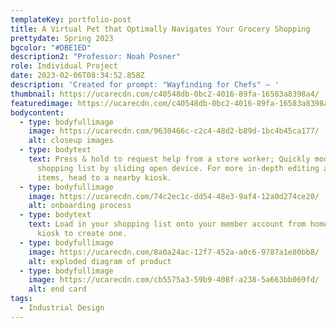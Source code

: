 ```yaml
---
templateKey: portfolio-post
title: A Virtual Pet that Optimally Navigates Your Grocery Shopping
prettydate: Spring 2023
bgcolor: "#DBE1ED"
description2: "Professor: Noah Posner"
role: Individual Project
date: 2023-02-06T08:34:52.858Z
description: 'Created for prompt: "Wayfinding for Chefs" — '
thumbnail: https://ucarecdn.com/c40548db-0bc2-4016-89fa-16583a8398a4/
featuredimage: https://ucarecdn.com/c40548db-0bc2-4016-89fa-16583a8398a4/
bodycontent:
  - type: bodyfullimage
    image: https://ucarecdn.com/9630466c-c2c4-48d2-b89d-1bc4b45ca177/
    alt: closeup images
  - type: bodytext
    text: Press & hold to request help from a store worker; Quickly modify and edit
      shopping list by sliding open device. For more in-depth editing and adding
      items, head to a nearby kiosk.
  - type: bodyfullimage
    image: https://ucarecdn.com/74c2ec1c-dd54-48e3-9af4-12a0d274ce20/
    alt: onboarding process
  - type: bodytext
    text: L﻿oad in your shopping list onto your member account from home, or use the
      kiosk to create one.
  - type: bodyfullimage
    image: https://ucarecdn.com/8a0a24ac-12f7-452a-a0c6-9787a1e80bb8/
    alt: exploded diagram of product
  - type: bodyfullimage
    image: https://ucarecdn.com/cb5575a3-59b9-408f-a238-5a663bb069fd/
    alt: end card
tags:
  - Industrial Design
---
```

